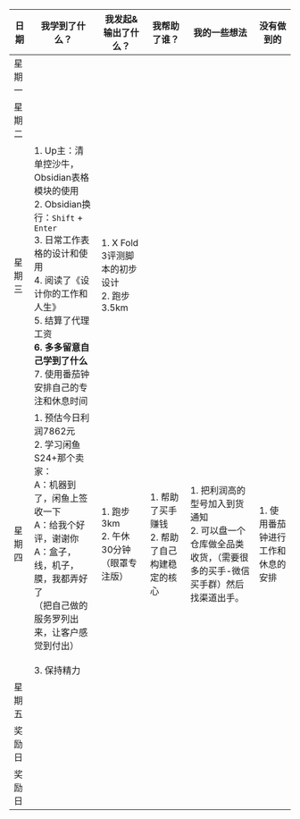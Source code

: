 
| 日期  | 我学到了什么？                                                                                                                                                                 | 我发起&输出了什么？                         | 我帮助了谁？                        | 我的一些想法                                                       | 没有做到的              |
| --- | ----------------------------------------------------------------------------------------------------------------------------------------------------------------------- | ---------------------------------- | ----------------------------- | ------------------------------------------------------------ | ------------------ |
| 星期一 |                                                                                                                                                                         |                                    |                               |                                                              |                    |
| 星期二 |                                                                                                                                                                         |                                    |                               |                                                              |                    |
| 星期三 | 1. Up主：清单控沙牛，Obsidian表格模块的使用<br>2. Obsidian换行：`Shift` + `Enter`<br>3. 日常工作表格的设计和使用<br>4. 阅读了《设计你的工作和人生》<br>5. 结算了代理工资<br>**6. 多多留意自己学到了什么**<br>7. 使用番茄钟安排自己的专注和休息时间<br> | 1. X Fold 3评测脚本的初步设计<br>2. 跑步3.5km |                               |                                                              |                    |
| 星期四 | 1. 预估今日利润7862元<br>2. 学习闲鱼S24+那个卖家：<br>A：机器到了，闲鱼上签收一下<br>A：给我个好评，谢谢你<br>A：盒子，线，机子，膜，我都弄好了<br>（把自己做的服务罗列出来，让客户感觉到付出）<br><br>3. 保持精力<br>                                   | 1. 跑步3km<br>2. 午休30分钟（眼罩专注版）       | 1. 帮助了买手赚钱<br>2. 帮助了自己构建稳定的核心 | 1. 把利润高的型号加入到货通知<br>2. 可以盘一个仓库做全品类收货，（需要很多的买手-微信买手群）然后找渠道出手。 | 1. 使用番茄钟进行工作和休息的安排 |
| 星期五 |                                                                                                                                                                         |                                    |                               |                                                              |                    |
| 奖励日 |                                                                                                                                                                         |                                    |                               |                                                              |                    |
| 奖励日 |                                                                                                                                                                         |                                    |                               |                                                              |                    |

